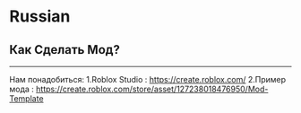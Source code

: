 # Russian
## Как Сделать Мод?
---
Нам понадобиться:
1.Roblox Studio : https://create.roblox.com/
2.Пример мода : https://create.roblox.com/store/asset/127238018476950/Mod-Template

